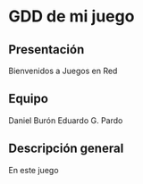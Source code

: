 # GDD de mi juego

## Presentación

Bienvenidos a Juegos en Red

## Equipo
Daniel Burón
Eduardo G. Pardo

## Descripción general
En este juego
